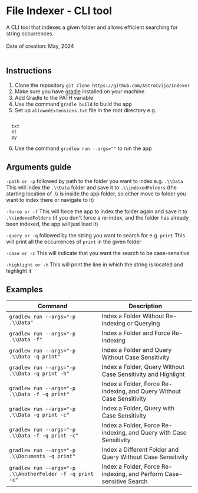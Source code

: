 
# File Indexer - CLI tool

A CLI tool that indexes a given folder and allows efficient searching for string occurrences. <br /><br />
Date of creation: May, 2024 <br /><br />

## Instructions

1. Clone the repository `git clone https://github.com/AStroCvijo/Indexer`
2. Make sure you have [gradle](https://gradle.org/install/) installed on your machine
3. Add Gradle to the PATH variable
4. Use the command `gradle build` to build the app
5. Set up `allowedExtensions.txt` file in the root directory e.g.
```txt

  txt
  kt
  py

```
6. Use the command `gradlew run --args=""` to run the app


## Arguments guide 

`-path or -p` followed by path to the folder you want to index e.g. `.\\Data`
This will index the `.\\Data` folder and save it to `.\\indexedFolders` (the starting location of .\\\ is inside the app folder, so either move to folder you want to index there or navigate to it)

`-force or -f`
This will force the app to index the folder again and save it to `.\\indexedFolders` (if you don't force a re-index, and the folder has already been indexed, the app will just load it)

`-query or -q` followed by the string you want to search for e.g. `print`
This will print all the occurrences of `print` in the given folder

`-case or -c`
This will indicate that you want the search to be case-sensitive

`-highlight or -h`
This will print the line in which the string is located and highlight it

## Examples

| Command | Description |
|---------|-------------|
| `gradlew run --args="-p .\\Data"` | Index a Folder Without Re-indexing or Querying |
| `gradlew run --args="-p .\\Data -f"` | Index a Folder and Force Re-indexing |
| `gradlew run --args="-p .\\Data -q print"` | Index a Folder and Query Without Case Sensitivity |
| `gradlew run --args="-p .\\Data -q print -h"` | Index a Folder, Query Without Case Sensitivity and Highlight|
| `gradlew run --args="-p .\\Data -f -q print"` | Index a Folder, Force Re-indexing, and Query Without Case Sensitivity |
| `gradlew run --args="-p .\\Data -q print -c"` | Index a Folder, Query with Case Sensitivity |
| `gradlew run --args="-p .\\Data -f -q print -c"` | Index a Folder, Force Re-indexing, and Query with Case Sensitivity |
| `gradlew run --args="-p .\\Documents -q print"` | Index a Different Folder and Query Without Case Sensitivity |
| `gradlew run --args="-p .\\AnotherFolder -f -q print -c"` | Index a Folder, Force Re-indexing, and Perform Case-sensitive Search |

